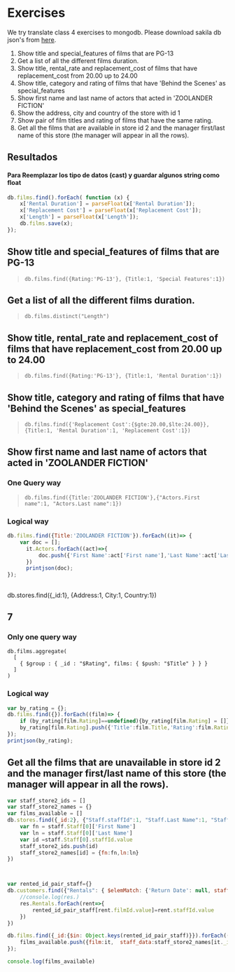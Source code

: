 # Exercises

We try translate class 4 exercises to mongodb. Please download sakila db json's from [here](http://static1.1.sqspcdn.com/static/f/359481/26067410/1427081957890/sakila.tgz?token=zFkfE4QSKgfurxrUF1lieRHKNS8%3D).

1. Show title and special_features of films that are PG-13
2. Get a list of all the different films duration.
3. Show title, rental_rate and replacement_cost of films that have replacement_cost from 20.00 up to 24.00
4. Show title, category and rating of films that have 'Behind the Scenes'   as special_features 
5. Show first name and last name of actors that acted in 'ZOOLANDER FICTION'
6. Show the address, city and country of the store with id 1
7. Show pair of film titles and rating of films that have the same rating.
8. Get all the films that are available in store id 2 and the manager first/last name of this store (the manager will appear in all the rows).

## Resultados

#### Para Reemplazar los tipo de datos (cast) y guardar algunos string como float

```javascript 
db.films.find().forEach( function (x) {
    x['Rental Duration'] = parseFloat(x['Rental Duration']);
    x['Replacement Cost'] = parseFloat(x['Replacement Cost']);
    x['Length'] = parseFloat(x['Length']);
    db.films.save(x);
});
```


## Show title and special_features of films that are PG-13

  > `db.films.find({Rating:'PG-13'}, {Title:1, 'Special Features':1})`

## Get a list of all the different films duration.
  > `db.films.distinct("Length")`
## Show title, rental_rate and replacement_cost of films that have replacement_cost from 20.00 up to 24.00
  > `db.films.find({Rating:'PG-13'}, {Title:1, 'Rental Duration':1})`
## Show title, category and rating of films that have 'Behind the Scenes'   as special_features 
  > `db.films.find({'Replacement Cost':{$gte:20.00,$lte:24.00}}, {Title:1, 'Rental Duration':1, 'Replacement Cost':1})`
## Show first name and last name of actors that acted in 'ZOOLANDER FICTION'
### One Query way
  > `db.films.find({Title:'ZOOLANDER FICTION'},{"Actors.First name":1, "Actors.Last name":1})`

### Logical way
``` javascript
db.films.find({Title:'ZOOLANDER FICTION'}).forEach((it)=> { 
    var doc = [];
      it.Actors.forEach((act)=>{
          doc.push({'First Name':act['First name'],'Last Name':act['Last name']});
      })
      printjson(doc);
});
```

##
db.stores.find({_id:1}, {Address:1, City:1, Country:1})

## 7
### Only one query way
 ```javsacript 
db.films.aggregate(
   [
     { $group : { _id : "$Rating", films: { $push: "$Title" } } }
   ]
)
``` 
### Logical way

``` javascript
var by_rating = {};
db.films.find({}).forEach((film)=> { 
    if (by_rating[film.Rating]==undefined){by_rating[film.Rating] = []}
    by_rating[film.Rating].push({'Title':film.Title,'Rating':film.Rating})
});
printjson(by_rating);
```

## Get all the films that are unavailable in store id 2 and the manager first/last name of this store (the manager will appear in all the rows).

``` javascript
var staff_store2_ids = []
var staff_store2_names = {}
var films_available = []
db.stores.find({_id:2}, {"Staff.staffId":1, "Staff.Last Name":1, "Staff.First Name":1, _id:0}).forEach(staff=>{
    var fn = staff.Staff[0]['First Name']
    var ln = staff.Staff[0]['Last Name']
    var id =staff.Staff[0].staffId.value
    staff_store2_ids.push(id)
    staff_store2_names[id] = {fn:fn,ln:ln}
})



var rented_id_pair_staff={}
db.customers.find({"Rentals": { $elemMatch: {'Return Date': null, staffId:{$in:staff_store2_ids}} }}, {'Rentals.$': 1}).forEach(res=>{
    //console.log(res.)
    res.Rentals.forEach(rent=>{
        rented_id_pair_staff[rent.filmId.value]=rent.staffId.value
    }) 
})

db.films.find({_id:{$in: Object.keys(rented_id_pair_staff)}}).forEach((it)=> { 
    films_available.push({film:it,  staff_data:staff_store2_names[it._id.value]})
});

console.log(films_available)
```





